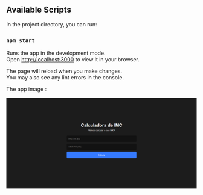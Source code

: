 ## Available Scripts

In the project directory, you can run:

### `npm start`

Runs the app in the development mode.\
Open [http://localhost:3000](http://localhost:3000) to view it in your browser.

The page will reload when you make changes.\
You may also see any lint errors in the console.

The app image :

![alt text](https://github.com/JGabriel-SL/BMI-Calc/blob/master/public/app-image.png?raw=true)
